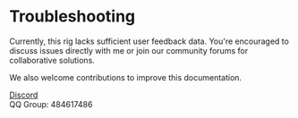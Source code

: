 # Troubleshooting  
Currently, this rig lacks sufficient user feedback data. You're encouraged to discuss issues directly with me or join our community forums for collaborative solutions.  

We also welcome contributions to improve this documentation.  

[Discord](https://discord.gg/DHkCMFkpfr)  
QQ Group: 484617486  